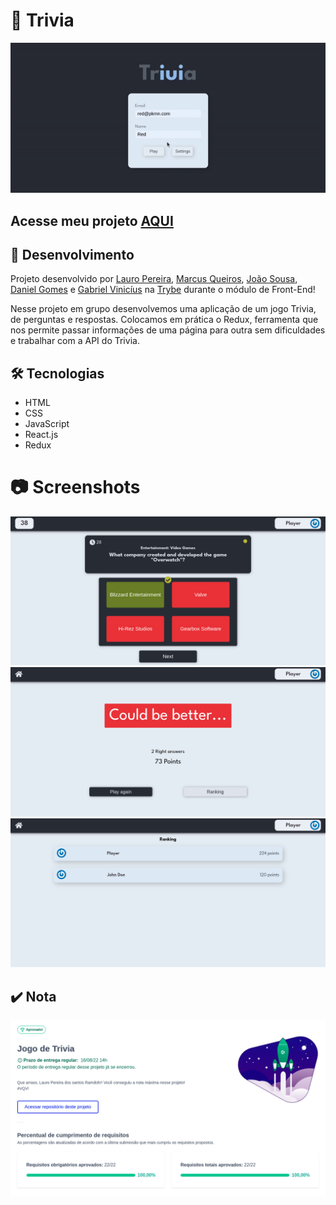 # :game_die: Trivia

![Preview Projeto](./imgs/Readme-gif.gif)

## Acesse meu projeto <a href="https://lauropera.github.io/dont-trumps/">AQUI</a>

## :satellite: Desenvolvimento

Projeto desenvolvido por <a href="https://www.linkedin.com/in/lauro-pereira-sr/" target="_blank">Lauro Pereira</a>, <a href="https://www.linkedin.com/in/mrkdavi/" target="_blank">Marcus Queiros</a>, <a href="https://www.linkedin.com/in/rsajoao/" target="_blank">João Sousa</a>, <a href="https://www.linkedin.com/in/daniel-gomes-645096226/" target="_blank">Daniel Gomes</a> e <a href="https://github.com/gabriel-user" target="_blank">Gabriel Vinicíus</a> na <a href="https://betrybe.com/" target="_blank">Trybe</a> durante o módulo de Front-End!

Nesse projeto em grupo desenvolvemos uma aplicação de um jogo Trivia, de perguntas e respostas. Colocamos em prática o Redux, ferramenta que nos permite passar informações de uma página para outra sem dificuldades e trabalhar com a API do Trivia.

## :hammer_and_wrench: Tecnologias

* HTML
* CSS
* JavaScript
* React.js
* Redux

# :camera: Screenshots

![PC Screenshot](./imgs/screenshot-1.png)
![PC Screenshot](./imgs/screenshot-2.png)
![PC Screenshot](./imgs/screenshot-3.png)

## :heavy_check_mark: Nota
![Minha nota no projeto](./imgs/nota-projeto.png)
